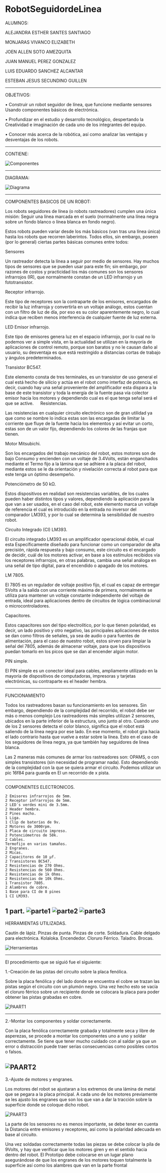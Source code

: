 # RobotSeguidordeLinea

ALUMNOS:

ALEJANDRA ESTHER SANTES SANTIAGO

MONJARAS VIVANCO ELIZABETH

JOEN ALLEN SOTO AMEZQUITA

JUAN MANUEL PEREZ GONZALEZ

LUIS EDUARDO SANCHEZ ALCANTAR

ESTEBAN JESUS SECUNDINO GUILLEN

--------------------------------------------------------------------------------------------------------
OBJETIVOS:

•	Construir un robot seguidor de línea, que funcione mediante sensores Usando componentes básicos de electrónica.

•	Profundizar en el estudio y desarrollo tecnológico, despertando la Creatividad e imaginación de cada uno de los integrantes del equipo.

•	Conocer más acerca de la robótica, así como analizar las ventajas y desventajas de los robots.

--------------------------------------------------------------------------------------------------------
CONTIENE:

![Componentes](https://github.com/LuisEduardoSanchezAlcantar/RobotSeguidordeLinea/blob/master/COMPONENTES.png)

--------------------------------------------------------------------------------------------------------
DIAGRAMA:

![Diagrama](https://github.com/LuisEduardoSanchezAlcantar/RobotSeguidordeLinea/blob/master/diagrama.png)

--------------------------------------------------------------------------------------------------------

COMPONENTES BASICOS DE UN ROBOT:

Los robots seguidores de línea (o robots rastreadores) cumplen una única misión: Seguir una línea marcada en el suelo (normalmente una línea negra sobre un fondo blanco o línea blanca en fondo negro).

Estos robots pueden variar desde los más básicos (van tras una línea única) hasta los robots que recorren laberintos. Todos ellos, sin embargo, poseen (por lo general) ciertas partes básicas comunes entre todos:

Sensores

Un rastreador detecta la línea a seguir por medio de sensores. Hay muchos tipos de sensores que se pueden usar para este fin; sin embargo, por razones de costos y practicidad los más comunes son los sensores infrarrojos (IR), que normalmente constan de un LED infrarrojo y un fototransistor.

Receptor infrarrojo.

Este tipo de receptores son la contraparte de los emisores, encargados de recibir la luz infrarroja y convertirla en un voltaje análogo, estos cuentan con un filtro de luz de día, por eso es su color aparentemente negro, lo cual indica que reciben menos interferencia de cualquier fuente de luz externa.

LED Emisor infrarrojo.

Este tipo de emisores genera luz en el espacio infrarrojo, por lo cual no lo podemos ver a simple vista, en la actualidad se utilizan en la mayoría de aplicaciones de control remoto, porque son baratos y no le causan daño al usuario, su desventaja es que está restringido a distancias cortas de trabajo y ángulos predeterminados.

Transistor BC547.

Este elemento consta de tres terminales, es un transistor de uso general el cual está hecho de silicio y actúa en el robot como interfaz de potencia, es decir, cuando hay una señal proveniente del amplificador esta dispara a la base de este transistor y toda la energía de la fuente pasa vía colector emisor hacia los motores y dependiendo cual es el que tenga señal será el que se active.
 
Resistencias.

Las resistencias en cualquier circuito electrónico son de gran utilidad ya que como se nombre lo indica estas son las encargadas de limitar la corriente que fluye de la fuente hacia los elementos y así evitar un corto, estas son de un valor fijo, dependiendo los colores de las franjas que tienen.

Motor Mitsubichi.

Son los encargados del trabajo mecánico del robot, estos motores son de bajo Consumo y encienden con un voltaje de 3.4Volts, están enganchados mediante el Termo fijo a la lámina que se adhiere a la placa del robot, mediante estos se le da orientación y nivelación correcta al robot para que este tenga un óptimo desempeño.

Potenciómetro de 50 kΩ.

Estos dispositivos en realidad son resistencias variables, de los cuales pueden haber distintos tipos y valores, dependiendo la aplicación para la que van a ser usados, en el caso del robot, este elemento marca un voltaje de referencia el cual es introducido en la entrada no inversor del comparador LM393, y por lo cual se determina la sensibilidad de nuestro robot.

Circuito Integrado (CI) LM393.

El circuito integrado LM393 es un amplificador operacional doble, el cual esta Específicamente diseñado para funcionar como un comparador de alta precisión, rápida respuesta y bajo consumo, este circuito es el encargado de decidir, cuál de los motores activar, en base a los estímulos recibidos vía los receptores infrarrojos, en otras palabras, cambia una señal análoga en una señal de tipo digital, para el encendido o apagado de los motores.

LM 7805.

El 7805 es un regulador de voltaje positivo fijo, el cual es capaz de entregar 5Volts a la salida con una corriente máxima de primera, normalmente se utiliza para mantener un voltaje constante independiente del voltaje de entrada, ideal para aplicaciones dentro de circuitos de lógica combinacional o microcontroladores.

Capacitores.

Estos capacitores son del tipo electrolítico, por lo que tienen polaridad, es decir, un lado positivo y otro negativo, las principales aplicaciones de estos se dan como filtros de señales, ya sea de audio o para fuentes de alimentación, para el caso de nuestro robot, estos sirven para limpiar la señal del 7805, además de almacenar voltaje, para que los dispositivos puedan tomarlo en los picos que se dan al encender algún motor.

PIN simple.

El PIN simple es un conector ideal para cables, ampliamente utilizado en la mayoría de dispositivos de computadoras, impresoras y tarjetas electrónicas, su contraparte es el header hembra.


--------------------------------------------------------------------------------------------------------

FUNCIONAMIENTO

Todos los rastreadores basan su funcionamiento en los sensores. Sin embargo, dependiendo de la complejidad del recorrido, el robot debe ser más o menos complejo Los rastreadores más simples utilizan 2 sensores, ubicados en la parte inferior de la estructura, uno junto al otro. Cuando uno de los 2 sensores detecta el color blanco, significa que el robot está saliendo de la línea negra por ese lado. En ese momento, el robot gira hacia el lado contrario hasta que vuelve a estar sobre la línea. Esto en el caso de los seguidores de línea negra, ya que también hay seguidores de línea blanca.

Las 2 maneras más comunes de armar los rastreadores son: OPAMS, o con simples transistores (sin necesidad de programar nada). Esto dependiendo de la complejidad con la que se quiera armar el circuito. Podemos utilizar un pic 16f84 para guarda en El un recorrido de x pista.

--------------------------------------------------------------------------------------------------------

COMPONENTES ELECTRONICOS.

	2 Emisores infrarrojos de 5mm.
	2 Receptor infrarrojos de 5mm.
	2 LED´s verdes mini de 3.5mm.
	2 Header hembra.
	2 Pines macho.
	1 Liga.
	1 Clip de baterías de 9v.
	2 Motores de 3000rpm.
	1 Placa de circuito impreso.
	2 Potenciómetros de 50k.
	2 Cables.
	Termofijo en varios tamaños.
	2 Engranes.
	2 Micas.
	2 Capacitores de 10 μf.
	2 Transistores BC547.
	2 Resistencias de 270 Ohms.
	2 Resistencias de 560 Ohms.
	2 Resistencias de 1k Ohms.
	2 Resistencias de 10k Ohms.
	1 Transistor 7805.
	2 Alambres de cobre.
	1 Base para CI de 8 pines
	1 CI LM393.

1 part.
![parte1](https://github.com/LuisEduardoSanchezAlcantar/RobotSeguidordeLinea/blob/master/PIEZAS%2CRESISTENCIAS%2CLED%C2%B4S%2CETC.jpg)
![parte2](https://github.com/LuisEduardoSanchezAlcantar/RobotSeguidordeLinea/blob/master/PIEZAS%202.jpg)
![parte3](https://github.com/LuisEduardoSanchezAlcantar/RobotSeguidordeLinea/blob/master/PORTA%20PILA.jpg)
--------------------------------------------------------------------------------------------------------
HERRAMIENTAS UTILIZADAS.

Cautín de lápiz.
Pinzas de punta.
Pinzas de corte.
Soldadura.
Cable delgado para electrónica.
Kolaloka.
Encendedor.
Cloruro Férrico.
Taladro.
Brocas.

![Herramientas](https://github.com/LuisEduardoSanchezAlcantar/RobotSeguidordeLinea/blob/master/herramientas.png)


--------------------------------------------------------------------------------------------------------
El procedimiento que se siguió fue el siguiente:

1.-Creación de las pistas del circuito sobre la placa fenólica.

Sobre la placa fenólica y del lado donde se encuentra el cobre se trazan las pistas según el circuito con un plumón negro. Una vez hecho esto se vacía el cloruro férrico sobre un recipiente donde se colocara la placa para poder obtener las pistas grabadas en cobre.

![PAART1](https://github.com/LuisEduardoSanchezAlcantar/RobotSeguidordeLinea/blob/master/PART1.png)

--------------------------------------------------------------------------------------------------------

2.-Montar los componentes y soldar correctamente.

Con la placa fenólica correctamente grabada y totalmente seca y libre de asperezas, se procede a montar los componentes uno a uno y soldar correctamente. Se tiene que tener mucho cuidado con al saldar ya que un error o distracción puede traer serias consecuencias como posibles cortos o falsos.

![PAART2](https://github.com/LuisEduardoSanchezAlcantar/RobotSeguidordeLinea/blob/master/PART2.png)
--------------------------------------------------------------------------------------------------------
3.-Ajuste de motores y engranes.

Los motores del robot se ajustaran a los extremos de una lámina de metal que se pegara a la placa principal. A cada uno de los motores previamente se les ajusto los engranes que son los que van a dar la tracción sobre la superficie donde se coloque dicho robot.

![PAART3](https://github.com/LuisEduardoSanchezAlcantar/RobotSeguidordeLinea/blob/master/PART3.png)

La parte de los sensores no es menos importante, se debe tener en cuenta la Distancia entre emisores y receptores, así como la polaridad adecuada en base al circuito.

Una vez soldadas correctamente todas las piezas se debe colocar la pila de 9Volts, y hay que verificar que los motores giren y en el sentido hacia dentro del robot. El Prototipo debe colocarse en un lugar plano asegurándose de que los engranes de los motores toquen totalmente la superficie así como los alambres que van en la parte frontal

